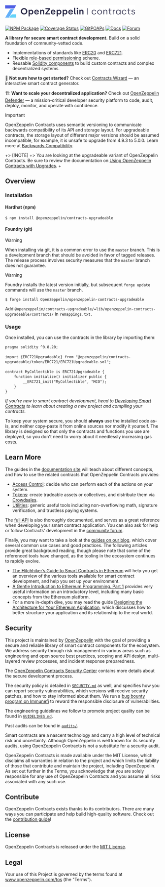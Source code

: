 # <img src="logo.svg" alt="OpenZeppelin" height="40px">

[![NPM Package](https://img.shields.io/npm/v/@openzeppelin/contracts.svg)](https://www.npmjs.org/package/@openzeppelin/contracts)
[![Coverage Status](https://codecov.io/gh/OpenZeppelin/openzeppelin-contracts/graph/badge.svg)](https://codecov.io/gh/OpenZeppelin/openzeppelin-contracts)
[![GitPOAPs](https://public-api.gitpoap.io/v1/repo/OpenZeppelin/openzeppelin-contracts/badge)](https://www.gitpoap.io/gh/OpenZeppelin/openzeppelin-contracts)
[![Docs](https://img.shields.io/badge/docs-%F0%9F%93%84-yellow)](https://docs.openzeppelin.com/contracts)
[![Forum](https://img.shields.io/badge/forum-%F0%9F%92%AC-yellow)](https://docs.openzeppelin.com/contracts)

**A library for secure smart contract development.** Build on a solid foundation of community-vetted code.

 * Implementations of standards like [ERC20](https://docs.openzeppelin.com/contracts/erc20) and [ERC721](https://docs.openzeppelin.com/contracts/erc721).
 * Flexible [role-based permissioning](https://docs.openzeppelin.com/contracts/access-control) scheme.
 * Reusable [Solidity components](https://docs.openzeppelin.com/contracts/utilities) to build custom contracts and complex decentralized systems.

:mage: **Not sure how to get started?** Check out [Contracts Wizard](https://wizard.openzeppelin.com/) — an interactive smart contract generator.

:building_construction: **Want to scale your decentralized application?** Check out [OpenZeppelin Defender](https://openzeppelin.com/defender) — a mission-critical developer security platform to code, audit, deploy, monitor, and operate with confidence.

> [!IMPORTANT]
> OpenZeppelin Contracts uses semantic versioning to communicate backwards compatibility of its API and storage layout. For upgradeable contracts, the storage layout of different major versions should be assumed incompatible, for example, it is unsafe to upgrade from 4.9.3 to 5.0.0. Learn more at [Backwards Compatibility](https://docs.openzeppelin.com/contracts/backwards-compatibility).

+> [!NOTE]
+> You are looking at the upgradeable variant of OpenZeppelin Contracts. Be sure to review the documentation on [Using OpenZeppelin Contracts with Upgrades](https://docs.openzeppelin.com/contracts/upgradeable).
+
## Overview

### Installation

#### Hardhat (npm)

```
$ npm install @openzeppelin/contracts-upgradeable
```

#### Foundry (git)

> [!WARNING]
> When installing via git, it is a common error to use the `master` branch. This is a development branch that should be avoided in favor of tagged releases. The release process involves security measures that the `master` branch does not guarantee.

> [!WARNING]
> Foundry installs the latest version initially, but subsequent `forge update` commands will use the `master` branch.

```
$ forge install OpenZeppelin/openzeppelin-contracts-upgradeable
```

Add `@openzeppelin/contracts-upgradeable/=lib/openzeppelin-contracts-upgradeable/contracts/` in `remappings.txt.`

### Usage

Once installed, you can use the contracts in the library by importing them:

```solidity
pragma solidity ^0.8.20;

import {ERC721Upgradeable} from "@openzeppelin/contracts-upgradeable/token/ERC721/ERC721Upgradeable.sol";

contract MyCollectible is ERC721Upgradeable {
    function initialize() initializer public {
        __ERC721_init("MyCollectible", "MCO");
    }
}
```

_If you're new to smart contract development, head to [Developing Smart Contracts](https://docs.openzeppelin.com/learn/developing-smart-contracts) to learn about creating a new project and compiling your contracts._

To keep your system secure, you should **always** use the installed code as-is, and neither copy-paste it from online sources nor modify it yourself. The library is designed so that only the contracts and functions you use are deployed, so you don't need to worry about it needlessly increasing gas costs.

## Learn More

The guides in the [documentation site](https://docs.openzeppelin.com/contracts) will teach about different concepts, and how to use the related contracts that OpenZeppelin Contracts provides:

* [Access Control](https://docs.openzeppelin.com/contracts/access-control): decide who can perform each of the actions on your system.
* [Tokens](https://docs.openzeppelin.com/contracts/tokens): create tradeable assets or collectives, and distribute them via [Crowdsales](https://docs.openzeppelin.com/contracts/crowdsales).
* [Utilities](https://docs.openzeppelin.com/contracts/utilities): generic useful tools including non-overflowing math, signature verification, and trustless paying systems.

The [full API](https://docs.openzeppelin.com/contracts/api/token/ERC20) is also thoroughly documented, and serves as a great reference when developing your smart contract application. You can also ask for help or follow Contracts' development in the [community forum](https://forum.openzeppelin.com).

Finally, you may want to take a look at the [guides on our blog](https://blog.openzeppelin.com/), which cover several common use cases and good practices. The following articles provide great background reading, though please note that some of the referenced tools have changed, as the tooling in the ecosystem continues to rapidly evolve.

* [The Hitchhiker’s Guide to Smart Contracts in Ethereum](https://blog.openzeppelin.com/the-hitchhikers-guide-to-smart-contracts-in-ethereum-848f08001f05) will help you get an overview of the various tools available for smart contract development, and help you set up your environment.
* [A Gentle Introduction to Ethereum Programming, Part 1](https://blog.openzeppelin.com/a-gentle-introduction-to-ethereum-programming-part-1-783cc7796094) provides very useful information on an introductory level, including many basic concepts from the Ethereum platform.
* For a more in-depth dive, you may read the guide [Designing the Architecture for Your Ethereum Application](https://blog.openzeppelin.com/designing-the-architecture-for-your-ethereum-application-9cec086f8317), which discusses how to better structure your application and its relationship to the real world.

## Security

This project is maintained by [OpenZeppelin](https://openzeppelin.com) with the goal of providing a secure and reliable library of smart contract components for the ecosystem. We address security through risk management in various areas such as engineering and open source best practices, scoping and API design, multi-layered review processes, and incident response preparedness.

The [OpenZeppelin Contracts Security Center](https://contracts.openzeppelin.com/security) contains more details about the secure development process.

The security policy is detailed in [`SECURITY.md`](./SECURITY.md) as well, and specifies how you can report security vulnerabilities, which versions will receive security patches, and how to stay informed about them. We run a [bug bounty program on Immunefi](https://immunefi.com/bounty/openzeppelin) to reward the responsible disclosure of vulnerabilities.

The engineering guidelines we follow to promote project quality can be found in [`GUIDELINES.md`](./GUIDELINES.md).

Past audits can be found in [`audits/`](./audits).

Smart contracts are a nascent technology and carry a high level of technical risk and uncertainty. Although OpenZeppelin is well known for its security audits, using OpenZeppelin Contracts is not a substitute for a security audit.

OpenZeppelin Contracts is made available under the MIT License, which disclaims all warranties in relation to the project and which limits the liability of those that contribute and maintain the project, including OpenZeppelin. As set out further in the Terms, you acknowledge that you are solely responsible for any use of OpenZeppelin Contracts and you assume all risks associated with any such use.

## Contribute

OpenZeppelin Contracts exists thanks to its contributors. There are many ways you can participate and help build high-quality software. Check out the [contribution guide](CONTRIBUTING.md)!

## License

OpenZeppelin Contracts is released under the [MIT License](LICENSE).

## Legal

Your use of this Project is governed by the terms found at www.openzeppelin.com/tos (the "Terms").
